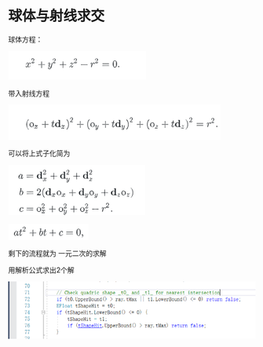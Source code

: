 ﻿# 球体与射线求交

球体方程：

![1](02_14/1.png)

带入射线方程

![2](02_14/2.png)

可以将上式子化简为

![3](02_14/3.png)

![4](02_14/4.png)

剩下的流程就为 一元二次的求解

用解析公式求出2个解

![5](02_14/5.png)




